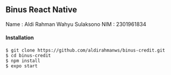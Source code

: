 ## Binus React Native

Name : Aldi Rahman Wahyu Sulaksono
NIM : 2301961834

#### Installation

```
$ git clone https://github.com/aldirahmanws/binus-credit.git
$ cd binus-credit
$ npm install
$ expo start
```